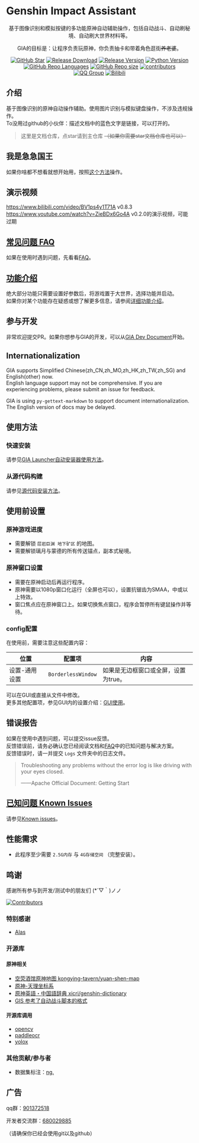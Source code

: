 # Genshin Impact Assistant

<div align="center">

基于图像识别和模拟按键的多功能原神自动辅助操作，包括自动战斗、自动刷秘境、自动刷大世界材料等。

GIA的目标是：让程序负责玩原神，你负责抽卡和带着角色逛街~~养老婆~~。

[![GitHub Star](https://img.shields.io/github/stars/infstellar/genshin_impact_assistant?style=flat-square)](https://github.com/infstellar/genshin_impact_assistant/stargazers)
[![Release Download](https://img.shields.io/github/downloads/infstellar/genshin_impact_assistant/total?style=flat-square)](https://github.com/infstellar/genshin_impact_assistant/releases/download/v0.6.0-beta.542/GIA_Launcher_v0.6.0.7z)
[![Release Version](https://img.shields.io/github/v/release/infstellar/genshin_impact_assistant?style=flat-square)](https://github.com/infstellar/genshin_impact_assistant/releases/latest)
[![Python Version](https://img.shields.io/badge/python-v3.7.6-blue?style=flat-square)](https://www.python.org/downloads/release/python-376/)
[![GitHub Repo Languages](https://img.shields.io/github/languages/top/infstellar/genshin_impact_assistant?style=flat-square)](https://github.com/infstellar/genshin_impact_assistant/search?l=Python)
[![GitHub Repo size](https://img.shields.io/github/repo-size/infstellar/genshin_impact_assistant?style=flat-square&color=3cb371)](https://github.com/infstellar/genshin_impact_assistant/)
[![contributors](https://img.shields.io/github/contributors/infstellar/genshin_impact_assistant?style=flat-square)](https://github.com/infstellar/genshin_impact_assistant/graphs/contributors)
</br>
[![QQ Group](https://img.shields.io/badge/QQ%20Group-901372518-blue.svg?style=flat-square&color=12b7f5&logo=tencentqq)](https://jq.qq.com/?_wv=1027&k=YLTrqlzX)
[![Bilibili](https://img.shields.io/badge/bilibili-infstellar-blue.svg?style=flat-square&logo=bilibili)](https://space.bilibili.com/313212782)<!-- ignore gettext -->

</div>

## 介绍

基于图像识别的原神自动操作辅助。使用图片识别与模拟键盘操作，不涉及违规操作。\
To没用过github的小伙伴：描述文档中的蓝色文字是链接，可以打开的。

> 这里是文档仓库，点star请到主仓库 ~~（如果你需要star文档仓库也可以）~~

## 我是急急国王

如果你啥都不想看就想开始用，按照[这个方法](zh_CN/jijiking.md)操作。

## 演示视频

<https://www.bilibili.com/video/BV1ps4y1T71A> v0.8.3\
<https://www.youtube.com/watch?v=ZieBDx6Go4A> v0.2.0的演示视频，可能过期

## [常见问题 FAQ](zh_CN/FAQ.md)

如果在使用时遇到问题，先看看[FAQ](zh_CN/FAQ.md)。

## [功能介绍](zh_CN/functions_detail.md)

绝大部分功能只需要设置好参数后，将游戏置于大世界，选择功能并启动。\
如果你对某个功能存在疑惑或想了解更多信息，请参阅[详细功能介绍](zh_CN/functions_detail.md)。

## 参与开发

非常欢迎提交PR。如果你想参与GIA的开发，可以从[GIA Dev Document](zh_CN/dev/)开始。

## Internationalization

GIA supports Simplified Chinese(zh_CN,zh_MO,zh_HK,zh_TW,zh_SG) and English(other) now.\
English language support may not be comprehensive. If you are experiencing problems, please submit an issue for feedback.

GIA is using `py-gettext-markdown` to support document internationalization. The English version of docs may be delayed.

## 使用方法

### 快速安装

请参见[GIA Launcher自动安装器使用方法](zh_CN/install.md)。

### 从源代码构建

请参见[源代码安装方法](zh_CN/git_install.md)。

## 使用前设置

### 原神游戏进度

- 需要解锁 `层岩巨渊 地下矿区` 的地图。
- 需要解锁璃月与蒙德的所有传送锚点，副本式秘境。

### 原神窗口设置

- 需要在原神启动后再运行程序。
- 原神需要以1080p窗口化运行（全屏也可以），设置抗锯齿为SMAA，中或以上特效。
- 窗口焦点应在原神窗口上。如果切换焦点窗口，程序会暂停所有键鼠操作并等待。

### config配置

在使用前，需要注意这些配置内容：

| 位置      | 配置项                | 内容                   |
| ------- | ------------------ | -------------------- |
| 设置-通用设置 | `BorderlessWindow` | 如果是无边框窗口或全屏，设置为true。 |

可以在GUI或直接从文件中修改。\
更多其他配置项，参见GUI内的设置介绍：[GUI使用](zh_CN/gui.md)。

## 错误报告

如果在使用中遇到问题，可以提交issue反馈。\
反馈错误前，请务必确认您已经阅读文档和[FAQ](zh_CN/FAQ.md)中的已知问题与解决方案。\
反馈错误时，请一并提交 `Logs` 文件夹中的日志文件。

> Troubleshooting any problems without the error log is like driving with your eyes closed.
>
> ——Apache Official Document: Getting Start

<!-- ## 错误码

如果日志输出了 `ERR_CODE` 或 `WARN_CODE` ，可以在[ERROR_CODE](zh_CN/error_code.md)中查看对应的信息： -->

## [已知问题 Known Issues](zh_CN/known_issues.md)

请参见[Known issues](zh_CN/known_issues.md)。

## 性能需求

- 此程序至少需要 `2.5G内存` 与 `4G存储空间` （完整安装）。

## 鸣谢

感谢所有参与到开发/测试中的朋友们 (\*´▽｀)ノノ

[![Contributors](https://contributors-img.web.app/image?repo=infstellar/genshin_impact_assistant)](https://github.com/infstellar/genshin_impact_assistant/graphs/contributors)

### 特别感谢

- [Alas](https://github.com/LmeSzinc/AzurLaneAutoScript)

### 开源库

#### 原神相关

- [空荧酒馆原神地图 kongying-tavern/yuan-shen-map](https://github.com/kongying-tavern/yuan-shen-map)
- [原神-天理坐标系](https://github.com/GengGode/cvAutoTrack)
- [原神英語・中国語辞典 xicri/genshin-dictionary](https://github.com/xicri/genshin-dictionary)
- [GIS 参考了自动战斗脚本的格式](https://github.com/phonowell/genshin-impact-script)

#### 开源库调用

- [opencv](https://github.com/opencv/opencv)
- [paddleocr](https://github.com/PaddlePaddle/PaddleOCR)
- [yolox](https://github.com/Megvii-BaseDetection/YOLOX)

### 其他贡献/参与者

- 数据集标注：[nɡ.](https://space.bilibili.com/396023811)

## 广告

qq群：[901372518](https://jq.qq.com/?_wv=1027&k=YLTrqlzX)

开发者交流群：[680029885](https://jq.qq.com/?_wv=1027&k=CGuTvCXU)

（请确保你已经会使用git以及github）
